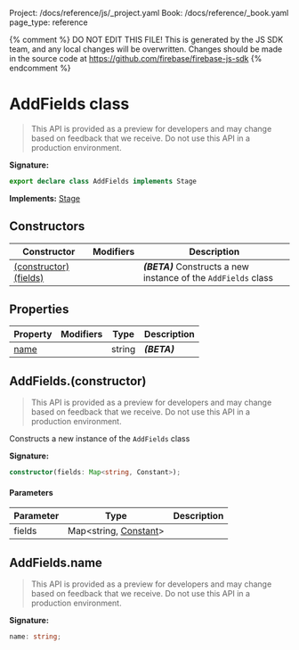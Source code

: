 Project: /docs/reference/js/_project.yaml
Book: /docs/reference/_book.yaml
page_type: reference

{% comment %}
DO NOT EDIT THIS FILE!
This is generated by the JS SDK team, and any local changes will be
overwritten. Changes should be made in the source code at
https://github.com/firebase/firebase-js-sdk
{% endcomment %}

# AddFields class
> This API is provided as a preview for developers and may change based on feedback that we receive. Do not use this API in a production environment.
> 


<b>Signature:</b>

```typescript
export declare class AddFields implements Stage 
```
<b>Implements:</b> [Stage](./firestore_lite.stage.md#stage_interface)

## Constructors

|  Constructor | Modifiers | Description |
|  --- | --- | --- |
|  [(constructor)(fields)](./firestore_lite.addfields.md#addfieldsconstructor) |  | <b><i>(BETA)</i></b> Constructs a new instance of the <code>AddFields</code> class |

## Properties

|  Property | Modifiers | Type | Description |
|  --- | --- | --- | --- |
|  [name](./firestore_lite.addfields.md#addfieldsname) |  | string | <b><i>(BETA)</i></b> |

## AddFields.(constructor)

> This API is provided as a preview for developers and may change based on feedback that we receive. Do not use this API in a production environment.
> 

Constructs a new instance of the `AddFields` class

<b>Signature:</b>

```typescript
constructor(fields: Map<string, Constant>);
```

#### Parameters

|  Parameter | Type | Description |
|  --- | --- | --- |
|  fields | Map&lt;string, [Constant](./firestore_lite.constant.md#constant_class)<!-- -->&gt; |  |

## AddFields.name

> This API is provided as a preview for developers and may change based on feedback that we receive. Do not use this API in a production environment.
> 

<b>Signature:</b>

```typescript
name: string;
```
